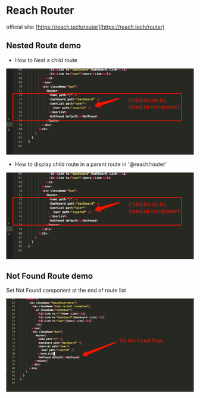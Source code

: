 # Reach Router

official site: [https://reach.tech/router](https://reach.tech/router)

## Nested Route demo

- How to Nest a child route

![ChildRouteForUserListComponent.png](./ChildRouteForUserListComponent.png)

- How to display child route in a parent route in '@reach/router'

![ChildRouteForUserListComponent.png](./ChildRouteForUserListComponent.png)

## Not Found Route demo

Set Not Found component at the end of route list

![SetNotFoundPage.png](./SetNotFoundPage.png)